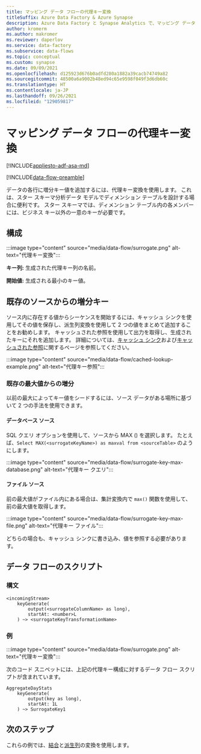 ```yaml
---
title: マッピング データ フローの代理キー変換
titleSuffix: Azure Data Factory & Azure Synapse
description: Azure Data Factory と Synapse Analytics で、マッピング データ フローの代理キー変換を使用して順次キー値を生成する方法について説明します。
author: kromerm
ms.author: makromer
ms.reviewer: daperlov
ms.service: data-factory
ms.subservice: data-flows
ms.topic: conceptual
ms.custom: synapse
ms.date: 09/09/2021
ms.openlocfilehash: d125923d676b0adfd280a1882a39cacb74749a82
ms.sourcegitcommit: 48500a6a9002b48ed94c65e9598f049f3d6db60c
ms.translationtype: HT
ms.contentlocale: ja-JP
ms.lasthandoff: 09/26/2021
ms.locfileid: "129059817"
---
```

# <a name="surrogate-key-transformation-in-mapping-data-flow"></a>マッピング データ フローの代理キー変換 

[!INCLUDE[appliesto-adf-asa-md](includes/appliesto-adf-asa-md.md)]

[!INCLUDE[data-flow-preamble](includes/data-flow-preamble.md)]

データの各行に増分キー値を追加するには、代理キー変換を使用します。 これは、スター スキーマ分析データ モデルでディメンション テーブルを設計する場合に便利です。 スター スキーマでは、ディメンション テーブル内の各メンバーには、ビジネス キー以外の一意のキーが必要です。

## <a name="configuration"></a>構成

:::image type="content" source="media/data-flow/surrogate.png" alt-text="代理キー変換":::

**キー列:** 生成された代理キー列の名前。

**開始値:** 生成される最小のキー値。

## <a name="increment-keys-from-existing-sources"></a>既存のソースからの増分キー

ソース内に存在する値からシーケンスを開始するには、キャッシュ シンクを使用してその値を保存し、派生列変換を使用して 2 つの値をまとめて追加することをお勧めします。 キャッシュされた参照を使用して出力を取得し、生成されたキーにそれを追加します。 詳細については、[キャッシュ シンク](data-flow-sink.md#cache-sink)および[キャッシュされた参照](concepts-data-flow-expression-builder.md#cached-lookup)に関するページを参照してください。

:::image type="content" source="media/data-flow/cached-lookup-example.png" alt-text="代理キー参照":::

### <a name="increment-from-existing-maximum-value"></a>既存の最大値からの増分

以前の最大によってキー値をシードするには、ソース データがある場所に基づいて 2 つの手法を使用できます。

#### <a name="database-sources"></a>データベース ソース

SQL クエリ オプションを使用して、ソースから MAX () を選択します。 たとえば、`Select MAX(<surrogateKeyName>) as maxval from <sourceTable>` のようにします。

:::image type="content" source="media/data-flow/surrogate-key-max-database.png" alt-text="代理キー クエリ":::

#### <a name="file-sources"></a>ファイル ソース

前の最大値がファイル内にある場合は、集計変換内で `max()` 関数を使用して、前の最大値を取得します。

:::image type="content" source="media/data-flow/surrogate-key-max-file.png" alt-text="代理キー ファイル":::

どちらの場合も、キャッシュ シンクに書き込み、値を参照する必要があります。 


## <a name="data-flow-script"></a>データ フローのスクリプト

### <a name="syntax"></a>構文

```
<incomingStream> 
    keyGenerate(
        output(<surrogateColumnName> as long),
        startAt: <number>L
    ) ~> <surrogateKeyTransformationName>
```

### <a name="example"></a>例

:::image type="content" source="media/data-flow/surrogate.png" alt-text="代理キー変換":::

次のコード スニペットには、上記の代理キー構成に対するデータ フロー スクリプトが含まれています。

```
AggregateDayStats
    keyGenerate(
        output(key as long),
        startAt: 1L
    ) ~> SurrogateKey1
```

## <a name="next-steps"></a>次のステップ

これらの例では、[結合](data-flow-join.md)と[派生列](data-flow-derived-column.md)の変換を使用します。
